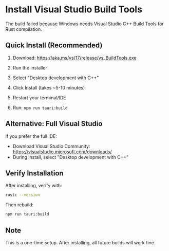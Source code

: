# Install Visual Studio Build Tools

The build failed because Windows needs Visual Studio C++ Build Tools for Rust compilation.

## Quick Install (Recommended)

1. Download: https://aka.ms/vs/17/release/vs_BuildTools.exe

2. Run the installer

3. Select "Desktop development with C++"

4. Click Install (takes ~5-10 minutes)

5. Restart your terminal/IDE

6. Run: `npm run tauri:build`

## Alternative: Full Visual Studio

If you prefer the full IDE:
- Download Visual Studio Community: https://visualstudio.microsoft.com/downloads/
- During install, select "Desktop development with C++"

## Verify Installation

After installing, verify with:
```bash
rustc --version
```

Then rebuild:
```bash
npm run tauri:build
```

## Note

This is a one-time setup. After installing, all future builds will work fine.
